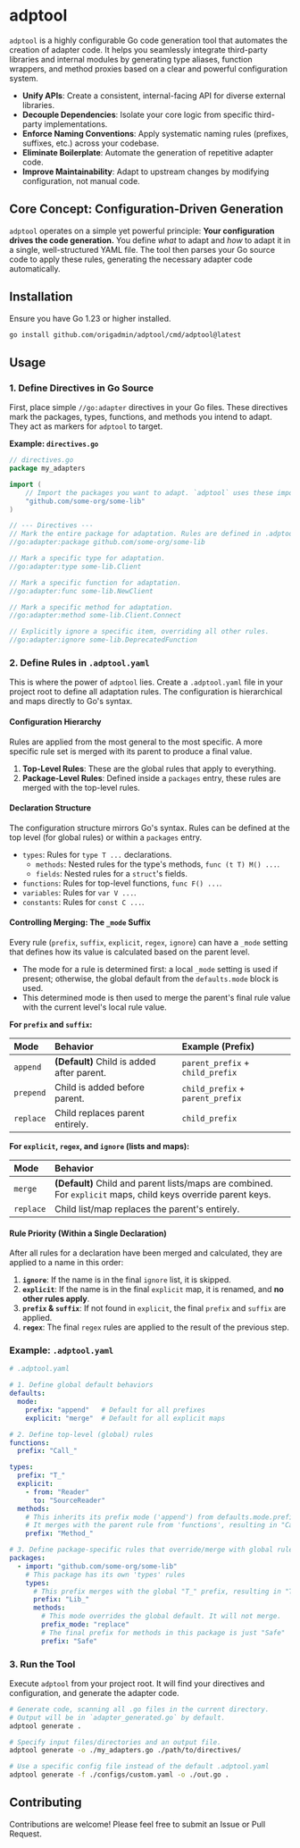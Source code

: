 # adptool

`adptool` is a highly configurable Go code generation tool that automates the creation of adapter code. It helps you
seamlessly integrate third-party libraries and internal modules by generating type aliases, function wrappers, and
method proxies based on a clear and powerful configuration system.

- **Unify APIs**: Create a consistent, internal-facing API for diverse external libraries.
- **Decouple Dependencies**: Isolate your core logic from specific third-party implementations.
- **Enforce Naming Conventions**: Apply systematic naming rules (prefixes, suffixes, etc.) across your codebase.
- **Eliminate Boilerplate**: Automate the generation of repetitive adapter code.
- **Improve Maintainability**: Adapt to upstream changes by modifying configuration, not manual code.

## Core Concept: Configuration-Driven Generation

`adptool` operates on a simple yet powerful principle: **Your configuration drives the code generation.** You define
*what* to adapt and *how* to adapt it in a single, well-structured YAML file. The tool then parses your Go source code
to apply these rules, generating the necessary adapter code automatically.

## Installation

Ensure you have Go 1.23 or higher installed.

```sh
go install github.com/origadmin/adptool/cmd/adptool@latest
```

## Usage

### 1. Define Directives in Go Source

First, place simple `//go:adapter` directives in your Go files. These directives mark the packages, types, functions,
and methods you intend to adapt. They act as markers for `adptool` to target.

**Example: `directives.go`**

```go
// directives.go
package my_adapters

import (
	// Import the packages you want to adapt. `adptool` uses these imports.
	"github.com/some-org/some-lib"
)

// --- Directives ---
// Mark the entire package for adaptation. Rules are defined in .adptool.yaml
//go:adapter:package github.com/some-org/some-lib

// Mark a specific type for adaptation.
//go:adapter:type some-lib.Client

// Mark a specific function for adaptation.
//go:adapter:func some-lib.NewClient

// Mark a specific method for adaptation.
//go:adapter:method some-lib.Client.Connect

// Explicitly ignore a specific item, overriding all other rules.
//go:adapter:ignore some-lib.DeprecatedFunction
```

### 2. Define Rules in `.adptool.yaml`

This is where the power of `adptool` lies. Create a `.adptool.yaml` file in your project root to define all adaptation
rules. The configuration is hierarchical and maps directly to Go's syntax.

#### Configuration Hierarchy

Rules are applied from the most general to the most specific. A more specific rule set is merged with its parent to
produce a final value.

1. **Top-Level Rules**: These are the global rules that apply to everything.
2. **Package-Level Rules**: Defined inside a `packages` entry, these rules are merged with the top-level rules.

#### Declaration Structure

The configuration structure mirrors Go's syntax. Rules can be defined at the top level (for global rules) or within a
`packages` entry.

- `types`: Rules for `type T ...` declarations.
    - `methods`: Nested rules for the type's methods, `func (t T) M() ...`.
    - `fields`: Nested rules for a `struct`'s fields.
- `functions`: Rules for top-level functions, `func F() ...`.
- `variables`: Rules for `var V ...`.
- `constants`: Rules for `const C ...`.

#### Controlling Merging: The `_mode` Suffix

Every rule (`prefix`, `suffix`, `explicit`, `regex`, `ignore`) can have a `_mode` setting that defines how its value is
calculated based on the parent level.

- The mode for a rule is determined first: a local `_mode` setting is used if present; otherwise, the global default
  from the `defaults.mode` block is used.
- This determined mode is then used to merge the parent's final rule value with the current level's local rule value.

**For `prefix` and `suffix`:**

| Mode      | Behavior                                   | Example (Prefix)                 |
|:----------|:-------------------------------------------|:---------------------------------|
| `append`  | **(Default)** Child is added after parent. | `parent_prefix` + `child_prefix` |
| `prepend` | Child is added before parent.              | `child_prefix` + `parent_prefix` |
| `replace` | Child replaces parent entirely.            | `child_prefix`                   |

**For `explicit`, `regex`, and `ignore` (lists and maps):**

| Mode      | Behavior                                                                                                      |
|:----------|:--------------------------------------------------------------------------------------------------------------|
| `merge`   | **(Default)** Child and parent lists/maps are combined. For `explicit` maps, child keys override parent keys. |
| `replace` | Child list/map replaces the parent's entirely.                                                                |

#### Rule Priority (Within a Single Declaration)

After all rules for a declaration have been merged and calculated, they are applied to a name in this order:

1. **`ignore`**: If the name is in the final `ignore` list, it is skipped.
2. **`explicit`**: If the name is in the final `explicit` map, it is renamed, and **no other rules apply**.
3. **`prefix` & `suffix`**: If not found in `explicit`, the final `prefix` and `suffix` are applied.
4. **`regex`**: The final `regex` rules are applied to the result of the previous step.

### Example: `.adptool.yaml`

```yaml
# .adptool.yaml

# 1. Define global default behaviors
defaults:
  mode:
    prefix: "append"   # Default for all prefixes
    explicit: "merge"  # Default for all explicit maps

# 2. Define top-level (global) rules
functions:
  prefix: "Call_"

types:
  prefix: "T_"
  explicit:
    - from: "Reader"
      to: "SourceReader"
  methods:
    # This inherits its prefix mode ('append') from defaults.mode.prefix
    # It merges with the parent rule from 'functions', resulting in "Call_Method_"
    prefix: "Method_"

# 3. Define package-specific rules that override/merge with global rules
packages:
  - import: "github.com/some-org/some-lib"
    # This package has its own 'types' rules
    types:
      # This prefix merges with the global "T_" prefix, resulting in "T_Lib_"
      prefix: "Lib_"
      methods:
        # This mode overrides the global default. It will not merge.
        prefix_mode: "replace"
        # The final prefix for methods in this package is just "Safe"
        prefix: "Safe"

```

### 3. Run the Tool

Execute `adptool` from your project root. It will find your directives and configuration, and generate the adapter code.

```sh
# Generate code, scanning all .go files in the current directory.
# Output will be in `adapter_generated.go` by default.
adptool generate .

# Specify input files/directories and an output file.
adptool generate -o ./my_adapters.go ./path/to/directives/

# Use a specific config file instead of the default .adptool.yaml
adptool generate -f ./configs/custom.yaml -o ./out.go .
```

## Contributing

Contributions are welcome! Please feel free to submit an Issue or Pull Request.
